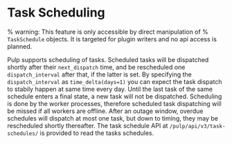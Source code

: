 

# Task Scheduling

% warning: This feature is only accessible by direct manipulation of
% ``TaskSchedule`` objects. It is targeted for plugin writers and no api access is planned.

Pulp supports scheduling of tasks. Scheduled tasks will be dispatched shortly after their
`next_dispatch` time, and be rescheduled one `dispatch_interval` after that, if the latter is
set. By specifying the `dispatch_interval` as `time_delta(days=1)` you can expect the task
dispatch to stabily happen at same time every day. Until the last task of the same schedule enters a
final state, a new task will not be dispatched. Scheduling is done by the worker processes,
therefore scheduled task dispatching will be missed if all workers are offline. After an outage
window, overdue schedules will dispatch at most one task, but down to timing, they may be
rescheduled shortly thereafter. The task schedule API at `/pulp/api/v3/task-schedules/` is
provided to read the tasks schedules.

